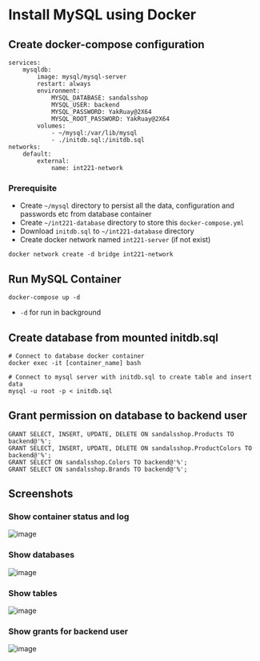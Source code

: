 # Install MySQL using Docker

## Create docker-compose configuration

```
services:
    mysqldb:
        image: mysql/mysql-server
        restart: always
        environment:
            MYSQL_DATABASE: sandalsshop
            MYSQL_USER: backend
            MYSQL_PASSWORD: YakRuay@2X64
            MYSQL_ROOT_PASSWORD: YakRuay@2X64
        volumes:
            - ~/mysql:/var/lib/mysql
            - ./initdb.sql:/initdb.sql
networks:
    default:
        external:
            name: int221-network
```

### Prerequisite

- Create `~/mysql` directory to persist all the data, configuration and passwords etc from database container
- Create `~/int221-database` directory to store this `docker-compose.yml`
- Download `initdb.sql` to `~/int221-database` directory
- Create docker network named `int221-server` (if not exist)
  
```
docker network create -d bridge int221-network
```

## Run MySQL Container

```
docker-compose up -d
```

- `-d` for run in background

## Create database from mounted initdb.sql

```
# Connect to database docker container
docker exec -it [container_name] bash

# Connect to mysql server with initdb.sql to create table and insert data
mysql -u root -p < initdb.sql
```

## Grant permission on database to backend user

```
GRANT SELECT, INSERT, UPDATE, DELETE ON sandalsshop.Products TO backend@'%';
GRANT SELECT, INSERT, UPDATE, DELETE ON sandalsshop.ProductColors TO backend@'%';
GRANT SELECT ON sandalsshop.Colors TO backend@'%';
GRANT SELECT ON sandalsshop.Brands TO backend@'%';
```

## Screenshots

### Show container status and log

![image](https://cdn.discordapp.com/attachments/695225022226104391/841226604210552882/Screen_Shot_2564-05-10_at_15.08.08.png)

### Show databases

![image](https://cdn.discordapp.com/attachments/695225022226104391/841226605199622204/Screen_Shot_2564-05-10_at_15.09.42.png)

### Show tables

![image](https://cdn.discordapp.com/attachments/695225022226104391/841226608191078410/Screen_Shot_2564-05-10_at_15.13.27.png)


### Show grants for backend user

![image](https://cdn.discordapp.com/attachments/695225022226104391/841226600024113152/Screen_Shot_2564-05-05_at_22.39.46.png)